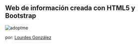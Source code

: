 <h2>Web de información creada con HTML5 y Bootstrap</h2>


![adoptme](https://user-images.githubusercontent.com/87137074/125093392-85f34a00-e0d2-11eb-9465-290cb1436645.jpg)

por: <a href="">Lourdes González</a>


